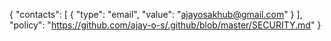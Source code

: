  {
  "contacts": [
    {
      "type": "email",
      "value": "ajayosakhub@gmail.com"
    }
  ],
  "policy": "https://github.com/ajay-o-s/.github/blob/master/SECURITY.md"
}
